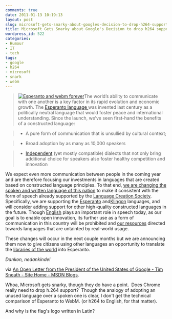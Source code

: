 ```yaml
---
comments: true
date: 2011-01-13 10:19:13
layout: post
slug: microsoft-gets-snarky-about-googles-decision-to-drop-h264-support-from-chrome
title: Microsoft Gets Snarky about Google's Decision to drop h264 support from Chrome
wordpress_id: 522
categories:
- Humour
- IT
- tech
tags:
- google
- h264
- microsoft
- snark
- webm
---
```


> [![Esperanto and webm forever](http://benjaminfleischer.com/wp-content/uploads/2011/01/1108.esperandm_37DFA219.png)](http://blog.chromium.org/2011/01/html-video-codec-support-in-chrome.html)The world’s ability to communicate with one another is a key factor in its rapid evolution and economic growth. The [Esperanto language ](http://www.webmproject.org/)was invented last century as a politically neutral language that would foster peace and international understanding. Since the launch, we’ve seen first-hand the benefits of a constructed language:

> 
> 
	
>   * A pure form of communication that is unsullied by cultural context;
> 
	
>   * Broad adoption by as many as 10,000 speakers
> 
	
>   * [Independent](http://en.wikipedia.org/wiki/Esperantido) (yet mostly compatible) dialects that not only bring additional choice for speakers also foster healthy competition and innovation
> 

We expect even more communication between people in the coming year and are therefore focusing our investments in languages that are created based on constructed language principles. To that end, [we are changing the spoken and written language of this nation](http://blog.chromium.org/2011/01/html-video-codec-support-in-chrome.html) to make it consistent with the form of speech already supported by the [Language Creation Society](http://www.whatwg.org/). Specifically, we are supporting the [Esperanto](http://www.webmproject.org/) and[Klingon](http://theora.org/) languages, and will consider adding support for other high-quality constructed languages in the future. Though [English](http://en.wikipedia.org/wiki/H.264) plays an important role in speech today, as our goal is to enable open innovation, its further use as a form of communication in this country will be prohibited and [our resources](http://www.youtube.com/) directed towards languages that are untainted by real-world usage.

These changes will occur in the next couple months but we are announcing them now to give citizens using other languages an opportunity to translate the [libraries of the world](http://techcrunch.com/2010/05/01/h-264-66-percent-web-video/) into Esperanto.

_Dankon, nedankinde!_


via [An Open Letter from the President of the United States of Google - Tim Sneath - Site Home - MSDN Blogs](http://blogs.msdn.com/b/tims/archive/2011/01/11/an-open-letter-from-the-president-of-the-united-states-of-google.aspx).

Whoa, Microsoft gets snarky, though they do have a point.  Does Chrome really need to drop h.264 support?  Though the analogy of adopting an unused language over a spoken one is clear, I don't get the technical comparison of Esperanto to WebM. (or h264 to English, for that matter).

And why is the flag's logo written in Latin?
